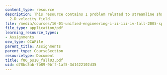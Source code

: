 ```yaml
---
content_type: resource
description: This resource contains 1 problem related to streamline shapes of the
  2-D velocity field.
file: /media/courses/16-01-unified-engineering-i-ii-iii-iv-fall-2005-spring-2006/d78bc5ab7b899bff1af53d1422102d35_f06_ps10_fall03.pdf
file_type: application/pdf
learning_resource_types:
- Assignments
ocw_type: OCWFile
parent_title: Assignments
parent_type: CourseSection
resourcetype: Document
title: f06_ps10_fall03.pdf
uid: d78bc5ab-7b89-9bff-1af5-3d1422102d35
---
```

